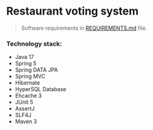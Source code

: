 # Restaurant voting system #
>
> Software requirements in <a href="REQUIREMENTS.md">REQUIREMENTS.md</a> file.

### Technology stack:
* Java 17
* Spring 5
* Spring DATA JPA
* Spring MVC
* Hibernate
* HyperSQL Database
* Ehcache 3
* JUnit 5
* AssertJ
* SLF4J
* Maven 3
